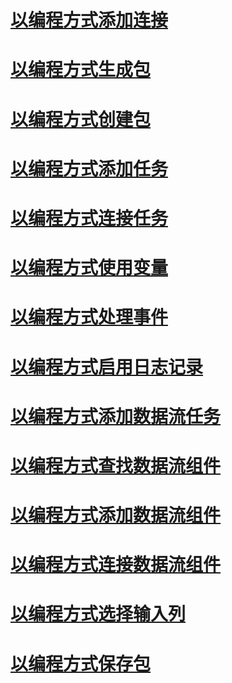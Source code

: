 # [以编程方式添加连接](adding-connections-programmatically.md)

# [以编程方式生成包](building-packages-programmatically.md)
# [以编程方式创建包](creating-a-package-programmatically.md)
# [以编程方式添加任务](adding-tasks-programmatically.md)
# [以编程方式连接任务](connecting-tasks-programmatically.md)
# [以编程方式使用变量](working-with-variables-programmatically.md)
# [以编程方式处理事件](handling-events-programmatically.md)
# [以编程方式启用日志记录](enabling-logging-programmatically.md)
# [以编程方式添加数据流任务](adding-the-data-flow-task-programmatically.md)
# [以编程方式查找数据流组件](discovering-data-flow-components-programmatically.md)
# [以编程方式添加数据流组件](adding-data-flow-components-programmatically.md)
# [以编程方式连接数据流组件](connecting-data-flow-components-programmatically.md)
# [以编程方式选择输入列](selecting-input-columns-programmatically.md)
# [以编程方式保存包](saving-a-package-programmatically.md)
